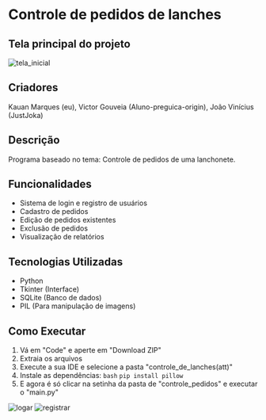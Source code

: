 
# Controle de pedidos de lanches
## Tela principal do projeto
![tela_inicial](https://github.com/user-attachments/assets/2d015ceb-7f4c-4006-8627-663d83fbf388)

## Criadores
Kauan Marques (eu), Victor Gouveia (Aluno-preguica-origin), João Vinícius (JustJoka)
## Descrição
Programa baseado no tema: Controle de pedidos de uma lanchonete.

## Funcionalidades
- Sistema de login e registro de usuários
- Cadastro de pedidos
- Edição de pedidos existentes
- Exclusão de pedidos
- Visualização de relatórios

## Tecnologias Utilizadas
- Python
- Tkinter (Interface)
- SQLite (Banco de dados)
- PIL (Para manipulação de imagens)

## Como Executar
1. Vá em "Code" e aperte em "Download ZIP"
2. Extraia os arquivos
3. Execute a sua IDE e selecione a pasta "controle_de_lanches(att)"
4. Instale as dependências:
```bash```
```pip install pillow```
5. E agora é só clicar na setinha da pasta de "controle_pedidos" e executar o "main.py"

![logar](https://github.com/user-attachments/assets/a26291ca-12e3-4b86-9b0a-f774819b995e)
![registrar](https://github.com/user-attachments/assets/99b95caf-a2a9-43a3-a4d1-08e795ff177b)

